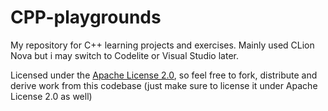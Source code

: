 # CPP-playgrounds
My repository for C++ learning projects and exercises. Mainly used CLion Nova but i may switch to Codelite or Visual Studio later.

Licensed under the [Apache License 2.0](https://directory.fsf.org/wiki/License:Apache-2.0), so feel free to fork, distribute and derive work from this codebase (just make sure to license it under Apache License 2.0 as well)

